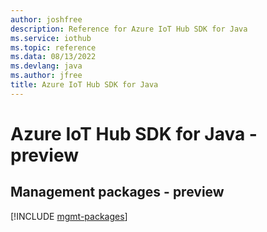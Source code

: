 ```yaml
---
author: joshfree
description: Reference for Azure IoT Hub SDK for Java
ms.service: iothub
ms.topic: reference
ms.data: 08/13/2022
ms.devlang: java
ms.author: jfree
title: Azure IoT Hub SDK for Java
---
```

# Azure IoT Hub SDK for Java - preview

## Management packages - preview
[!INCLUDE [mgmt-packages](iot-hub-mgmt-index.md)]